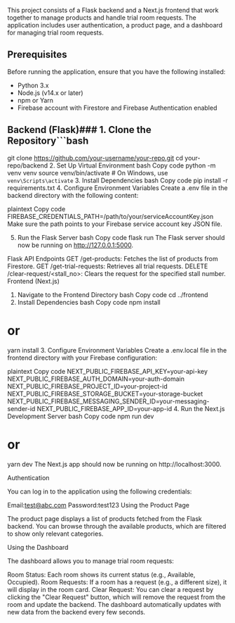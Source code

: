 This project consists of a Flask backend and a Next.js frontend that work together to manage products and handle trial room requests. The application includes user authentication, a product page, and a dashboard for managing trial room requests.

## Prerequisites

Before running the application, ensure that you have the following installed:

- Python 3.x
- Node.js (v14.x or later)
- npm or Yarn
- Firebase account with Firestore and Firebase Authentication enabled

## Backend (Flask)### 1. Clone the Repository```bash
git clone https://github.com/your-username/your-repo.git
cd your-repo/backend
2. Set Up Virtual Environment
bash
Copy code
python -m venv venv
source venv/bin/activate  # On Windows, use `venv\Scripts\activate`
3. Install Dependencies
bash
Copy code
pip install -r requirements.txt
4. Configure Environment Variables
Create a .env file in the backend directory with the following content:

plaintext
Copy code
FIREBASE_CREDENTIALS_PATH=/path/to/your/serviceAccountKey.json
Make sure the path points to your Firebase service account key JSON file.

5. Run the Flask Server
bash
Copy code
flask run
The Flask server should now be running on http://127.0.0.1:5000.

Flask API Endpoints
GET /get-products: Fetches the list of products from Firestore.
GET /get-trial-requests: Retrieves all trial requests.
DELETE /clear-request/<stall_no>: Clears the request for the specified stall number.
Frontend (Next.js)

1. Navigate to the Frontend Directory
bash
Copy code
cd ../frontend
2. Install Dependencies
bash
Copy code
npm install
# or
yarn install
3. Configure Environment Variables
Create a .env.local file in the frontend directory with your Firebase configuration:

plaintext
Copy code
NEXT_PUBLIC_FIREBASE_API_KEY=your-api-key
NEXT_PUBLIC_FIREBASE_AUTH_DOMAIN=your-auth-domain
NEXT_PUBLIC_FIREBASE_PROJECT_ID=your-project-id
NEXT_PUBLIC_FIREBASE_STORAGE_BUCKET=your-storage-bucket
NEXT_PUBLIC_FIREBASE_MESSAGING_SENDER_ID=your-messaging-sender-id
NEXT_PUBLIC_FIREBASE_APP_ID=your-app-id
4. Run the Next.js Development Server
bash
Copy code
npm run dev
# or
yarn dev
The Next.js app should now be running on http://localhost:3000.

Authentication

You can log in to the application using the following credentials:

Email:test@abc.com
Password:test123
Using the Product Page

The product page displays a list of products fetched from the Flask backend. You can browse through the available products, which are filtered to show only relevant categories.

Using the Dashboard

The dashboard allows you to manage trial room requests:

Room Status: Each room shows its current status (e.g., Available, Occupied).
Room Requests: If a room has a request (e.g., a different size), it will display in the room card.
Clear Request: You can clear a request by clicking the "Clear Request" button, which will remove the request from the room and update the backend.
The dashboard automatically updates with new data from the backend every few seconds.